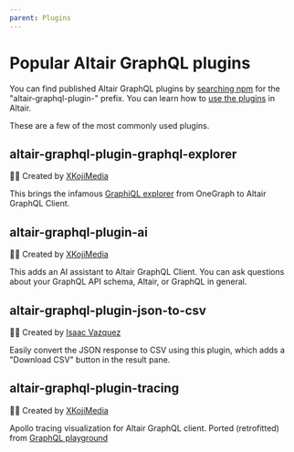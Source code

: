 ```yaml
---
parent: Plugins
---
```


# Popular Altair GraphQL plugins

You can find published Altair GraphQL plugins by [searching npm](https://www.npmjs.com/search?q=altair-graphql-plugin-) for the "altair-graphql-plugin-" prefix. You can learn how to [use the plugins](/docs/plugins/using-plugins) in Altair.

These are a few of the most commonly used plugins.

## altair-graphql-plugin-graphql-explorer

<Badge text="v2"/>
<Badge text="v3"/>

🧑‍💻 Created by [XKojiMedia](https://www.xkoji.dev/)

This brings the infamous [GraphiQL explorer](https://github.com/OneGraph/graphiql-explorer) from OneGraph to Altair GraphQL Client.

## altair-graphql-plugin-ai

<Badge text="v3"/>

🧑‍💻 Created by [XKojiMedia](https://www.xkoji.dev/)

This adds an AI assistant to Altair GraphQL Client. You can ask questions about your GraphQL API schema, Altair, or GraphQL in general.

## altair-graphql-plugin-json-to-csv

<Badge text="v2"/>

🧑‍💻 Created by [Isaac Vazquez](https://github.com/isaachvazquez)

Easily convert the JSON response to CSV using this plugin, which adds a "Download CSV" button in the result pane.

## altair-graphql-plugin-tracing

<Badge text="v2"/>

🧑‍💻 Created by [XKojiMedia](https://www.xkoji.dev/)

Apollo tracing visualization for Altair GraphQL client. Ported (retrofitted) from [GraphQL playground](https://github.com/graphql/graphql-playground)
